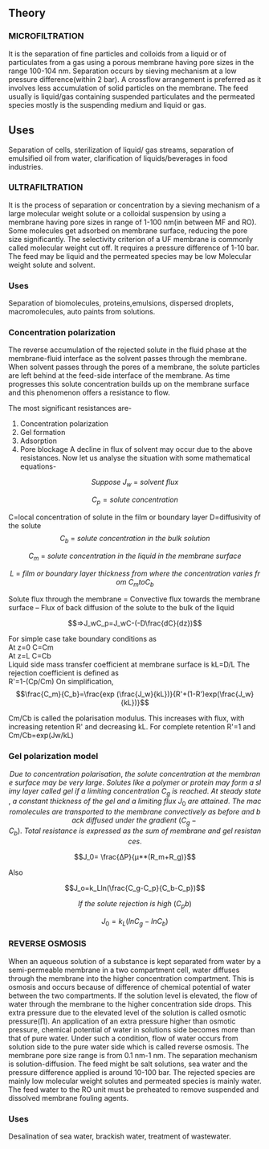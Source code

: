 ## Theory
### MICROFILTRATION
It is the separation of fine particles and colloids from a liquid or of particulates from a gas using a porous membrane having pore sizes in the range 100-104 nm. Separation occurs by sieving mechanism at a low pressure difference(within 2 bar). A crossflow arrangement is preferred as it involves less accumulation of solid particles on the membrane. The feed usually is liquid/gas containing suspended particulates and the permeated species mostly is the suspending medium and liquid or gas.
           

## Uses
Separation of cells, sterilization of liquid/ gas streams, separation of emulsified oil from water, clarification of liquids/beverages in food industries.
### ULTRAFILTRATION

It is the process of separation or concentration by a sieving mechanism of a large molecular weight solute or a colloidal suspension by using a membrane having pore sizes in range of 1-100 nm(in between MF and RO). Some molecules get adsorbed on membrane surface, reducing the pore size significantly. The selectivity criterion of a UF membrane is commonly called molecular weight cut off. It requires a pressure difference of 1-10 bar. The feed may be liquid and the permeated species may be low Molecular weight solute and solvent.
 ### Uses               
Separation of biomolecules, proteins,emulsions, dispersed droplets, macromolecules, auto paints from solutions.
  ### Concentration polarization
  The reverse accumulation of the rejected solute in the fluid phase at the membrane-fluid interface as the solvent passes through the membrane. When solvent passes through the pores of a membrane, the solute particles are left behind at the feed-side interface of the membrane. As time progresses this solute concentration builds up on the membrane surface and this phenomenon offers a resistance to flow.
  
The most significant resistances are-
1. Concentration polarization
2. Gel formation
3. Adsorption
4. Pore blockage
A decline in flux of solvent may occur due to the above resistances. Now let us analyse the situation with some mathematical equations-


$$Suppose\ J_w\ =\ solvent\ flux$$

$$C_p=solute\ concentration $$

C=local concentration of solute in the film or boundary layer
D=diffusivity of the solute
$$C_b \ = \ solute\ concentration\ in\ the\ bulk\ solution$$

$$C_m \ = \ solute\ concentration\ in\ the\ liquid\ in\ the\ membrane\ surface$$

$$L \ = \ film\ or\ boundary\ layer\ thickness\ from\ where\ the\ concentration\ varies\ from\ C_m to C_b$$

Solute flux through the membrane = Convective flux towards the membrane surface – Flux of back diffusion of the solute to the bulk of the liquid<br>

$$=>J_wC_p=J_wC-(-D\frac{dC}{dz})$$

For simple case take boundary conditions as<br>
At z=0 C=Cm<br>
At z=L C=Cb<br>
Liquid side mass transfer coefficient at membrane surface is kL=D/L The rejection coefficient is defined as<br>
R'=1-(Cp/Cm) On simplification,  <br>
$$\frac{C_m}{C_b}=\frac{exp (\frac{J_w}{kL})}{R'+(1-R')exp(\frac{J_w}{kL})}$$                 

Cm/Cb is called the polarisation modulus.
This increases with flux, with increasing retention R' and decreasing kL.
For complete retention
R'=1 and Cm/Cb=exp(Jw/kL) 
	
### Gel polarization model               
$$Due\ to\ concentration\ polarisation,\ the\ solute\ concentration\ at\ the\ membrane\ surface\ may\ be\ very\ large.\ Solutes\ like\ a\ polymer\ or\ protein\ may\ form\ a\ slimy\ layer\ called\ gel\ if\ a\ limiting\ concentration\ C_g \ is \ reached.\ At \ steady\ state,\ a \ constant\ thickness\ of\ the\ gel\ and\ a\ limiting \ flux \ J_0 \ are\ attained.\ The\ macromolecules\ are\ transported\ to\ the\ membrane\ convectively\ as\ before\ and\ back\ diffused\ under\ the\ gradient\ (C_g-C_b). \ Total\ resistance\ is\ expressed\ as\ the\ sum\ of\ membrane\ and\ gel\ resistances.$$
	
$$J_0= \frac{∆P}{µ**(R_m+R_g)}$$
	
Also
	
$$J_o=k_Lln(\frac{C_g-C_p}{C_b-C_p})$$
	
$$If\ the\ solute\ rejection\ is\ high\ (C_pb)$$
	
$$J_0=k_L(ln C_g-ln C_b)$$ 


### REVERSE OSMOSIS
	
When an aqueous solution of a substance is kept separated from water by a semi-permeable membrane in a two compartment cell, water diffuses through the membrane into the higher concentration compartment. This is osmosis and occurs because of difference of chemical potential of water between the two compartments. If the solution level is elevated, the flow of water through the membrane to the higher concentration side drops. This extra pressure due to the elevated level of the solution is called osmotic pressure(∏). An application of an extra pressure higher than osmotic pressure, chemical potential of water in solutions side becomes more than that of pure water. Under such a condition, flow of water occurs from solution side to the pure water side which is called reverse osmosis. The membrane pore size range is from 0.1 nm-1 nm. The separation mechanism is solution-diffusion. The feed might be salt solutions, sea water and the pressure difference applied is around 10-100 bar. The rejected species are mainly low molecular weight solutes and permeated species is mainly water. The feed water to the RO unit must be preheated to remove suspended and dissolved membrane fouling agents.

### Uses
Desalination of sea water, brackish water, treatment of wastewater.	

